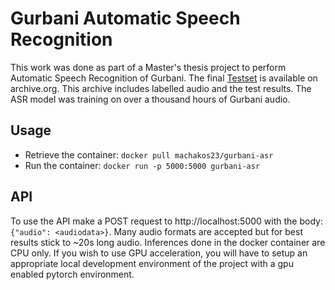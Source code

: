 # Gurbani Automatic Speech Recognition

​This work was done as part of a Master's thesis project to perform Automatic Speech Recognition of Gurbani. The final 
[Testset](https://archive.org/details/test.tar_202112) is available on archive.org. This archive includes labelled audio and the test results. The ASR model was training on over a thousand hours of Gurbani audio.

## Usage 
- Retrieve the container: `docker pull machakos23/gurbani-asr`
- Run the container: `docker run -p 5000:5000 gurbani-asr`

## API 
To use the API make a POST request to http://localhost:5000 with the body: `{"audio": <audiodata>}`. Many audio formats are accepted but for best results stick to ~20s long audio.  Inferences done in the docker container are CPU only. If you wish to use GPU acceleration, you will have to setup an appropriate local development environment of the project with a gpu enabled pytorch environment. 



